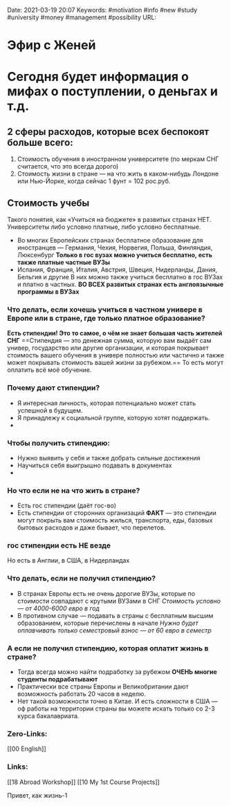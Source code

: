 Date: 2021-03-19 20:07
Keywords: #motivation #info #new #study #university #money #management #possibility 
URL: 
# Эфир с Женей

<!--Был прямой эфир в прошлую пятницу (сохранён в инсте)-->

# Сегодня будет информация о мифах о поступлении, о деньгах и т.д.

## 2 сферы расходов, которые всех беспокоят больше всего:
1. Стоимость обучения в иностранном университете (по меркам СНГ считается, что это всегда дорого)
2. Стоимость жизни в стране — на что жить в каком-нибудь Лондоне или Нью-Йорке, когда сейчас 1 фунт = 102 рос.руб.

## Стоимость учебы
Такого понятия, как «Учиться на бюджете» в развитых странах НЕТ. Университеты либо условно платные, либо условно бесплатные.
- Во многих Европейских странах бесплатное образование для иностранцев — Германия, Чехия, Норвегия, Польша, Финляндия, Люксенбург
**Только в гос вузах можно учиться бесплатно, есть также платные частные ВУЗы**
- Испания, Франция, Италия, Австрия, Швеция, Нидерланды, Дания, Бельгия и другие
В них можно также учиться бесплатно в гос ВУЗах и платно в частных.
**ВО ВСЕХ развитых странах есть англоязычные программы в ВУЗах**

### Что делать, если хочешь учиться в частном универе в Европе или в стране, где только платное образование?

**Есть стипендии! Это то самое, о чём не знает большая часть жителей СНГ**
==Стипендия — это денежная сумма, которую вам выдаёт сам универ, государство или другие организации, и которая покрывает стоимость вашего обучения в универе полностью или частично и также может покрывать стоимость вашей жизни за рубежом.==
То есть могут оплатить всё моё обучение.

### Почему дают стипендии?
- Я интересная личность, которая потенциально может стать успешной в будущем.
- Я принадлежу к социальной группе, которую хотят поддержать.
- 
### Чтобы получить стипендию:
- Нужно выявить у себя и также добрать сильные достижения
- Научиться себя выигрышно подавать в документах
- 
### Но что если не на что жить в стране?
- Есть гос стипендии (даёт гос-во)
- Есть стипендии от сторонних организаций
**ФАКТ** — это стипендии могут покрыть вам стоимость жилься, транспорта, еды, базовых бытовых расходов и даже бывает, что перелетов.

### гос стипендии есть НЕ везде
Но есть в Англии, в США, в Нидерландах

### Что делать, если не получил стипендию?
- В странах Европы есть не очень дорогие ВУЗы, которые по стоимости совпадают с крутыми ВУЗами в СНГ
*Стоимость условно — от 4000-6000 евро в год*
- В противном случае — подавать в страны с бесплатным высшим образованием, которые перечислены в начале
*Нужно будет оплавчивать только семестровый взнос — от 60 евро в семестр*

### А если не получил стипендию, которая оплатит жизнь в стране?
- Тогда всегда можно найти подработку за рубежом
**ОЧЕНЬ многие студенты подрабатывают**
- Практически все страны Европы и Великобритании дают возможность работать 20 часов в неделю.
- Нет такой возможности точно в Китае. И есть сложности в США — оф работы на территории страны вы можете искать только со 2-3 курса бакалавриата.

### 


### Zero-Links:
[[00 English]]


### Links:
[[18 Abroad Workshop]]
[[10 My 1st Course Projects]]

Привет, как жизнь-1